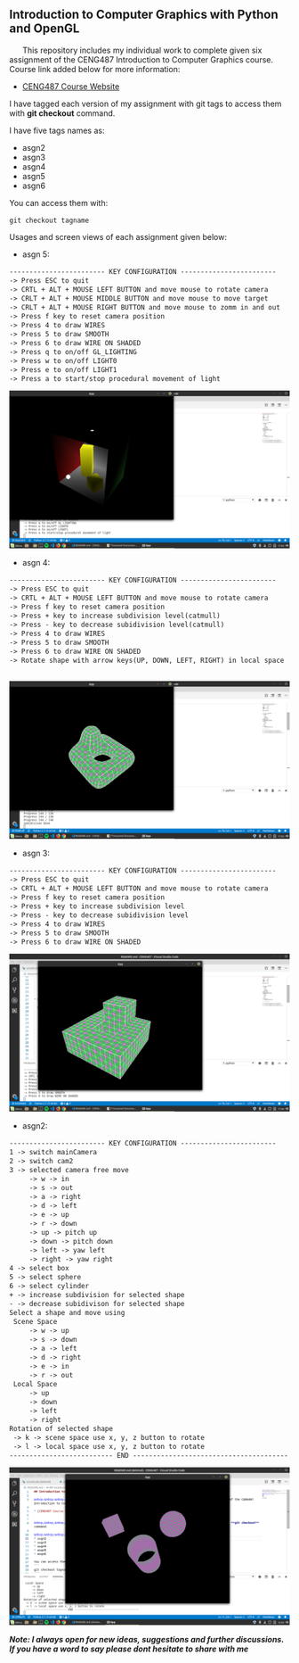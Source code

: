 ## Introduction to Computer Graphics with Python and OpenGL

&nbsp;&nbsp;&nbsp;&nbsp;&nbsp;&nbsp;This repository includes my individual work to complete given six assignment of the CENG487 Introduction to Computer Graphics course. Course link added below for more information:

* [CENG487 Course Website](http://ceng.iyte.edu.tr/courses/ceng-487/)


I have tagged each version of my assignment with git tags to access them with **git checkout** command.

I have five tags names as:
* asgn2
* asgn3
* asgn4
* asgn5
* asgn6

You can access them with:
```
git checkout tagname
```

Usages and screen views of each assignment given below:

* asgn 5:

```text
------------------------ KEY CONFIGURATION ------------------------
-> Press ESC to quit
-> CRTL + ALT + MOUSE LEFT BUTTON and move mouse to rotate camera
-> CRLT + ALT + MOUSE MIDDLE BUTTON and move mouse to move target
-> CRLT + ALT + MOUSE RIGHT BUTTON and move mouse to zomm in and out
-> Press f key to reset camera position
-> Press 4 to draw WIRES
-> Press 5 to draw SMOOTH
-> Press 6 to draw WIRE ON SHADED
-> Press q to on/off GL_LIGHTING
-> Press w to on/off LIGHT0
-> Press e to on/off LIGHT1
-> Press a to start/stop procedural movement of light

```
![alt text](https://github.com/feyil/CENG487/blob/master/screenshots/asgn5.png "asgn5")

* asgn 4:

```text
------------------------ KEY CONFIGURATION ------------------------
-> Press ESC to quit
-> CRTL + ALT + MOUSE LEFT BUTTON and move mouse to rotate camera
-> Press f key to reset camera position
-> Press + key to increase subdivision level(catmull)
-> Press - key to decrease subidivision level(catmull)
-> Press 4 to draw WIRES
-> Press 5 to draw SMOOTH
-> Press 6 to draw WIRE ON SHADED
-> Rotate shape with arrow keys(UP, DOWN, LEFT, RIGHT) in local space


```

![alt text](https://github.com/feyil/CENG487/blob/master/screenshots/asgn4.png "asgn4")

* asgn 3:

```text
------------------------ KEY CONFIGURATION ------------------------
-> Press ESC to quit
-> CRTL + ALT + MOUSE LEFT BUTTON and move mouse to rotate camera
-> Press f key to reset camera position
-> Press + key to increase subdivision level
-> Press - key to decrease subidivision level
-> Press 4 to draw WIRES
-> Press 5 to draw SMOOTH
-> Press 6 to draw WIRE ON SHADED

```

![alt text](https://github.com/feyil/CENG487/blob/master/screenshots/asgn3.png "asgn3")

* asgn2:

```text
------------------------ KEY CONFIGURATION ------------------------
1 -> switch mainCamera
2 -> switch cam2
3 -> selected camera free move
     -> w -> in
     -> s -> out
     -> a -> right
     -> d -> left
     -> e -> up
     -> r -> down
     -> up -> pitch up
     -> down -> pitch down
     -> left -> yaw left
     -> right -> yaw right
4 -> select box
5 -> select sphere
6 -> select cylinder
+ -> increase subdivision for selected shape
- -> decrease subidivison for selected shape
Select a shape and move using
 Scene Space
     -> w -> up
     -> s -> down
     -> a -> left
     -> d -> right
     -> e -> in
     -> r -> out
 Local Space
     -> up
     -> down
     -> left
     -> right
Rotation of selected shape
 -> k -> scene space use x, y, z button to rotate
 -> l -> local space use x, y, z button to rotate
-------------------------- END ---------------------------------------

```

![alt text](https://github.com/feyil/CENG487/blob/master/screenshots/asgn2.png "asgn2")


***Note: I always open for new ideas, suggestions and further discussions. If you have a word to say please dont hesitate to share with me***
